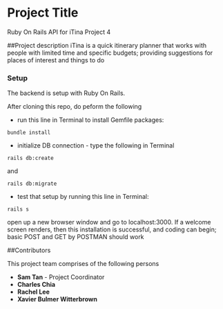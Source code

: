 # Project Title
Ruby On Rails API for iTina Project 4

##Project description
iTina is a quick itinerary planner that works with people with limited time and specific budgets; providing suggestions for places of interest and things to do

### Setup
The backend is setup with Ruby On Rails.

After cloning this repo, do peform the following

* run this line in Terminal to install Gemfile packages:

```
bundle install
```

* initialize DB connection - type the following in Terminal
```
rails db:create
```
and
```
rails db:migrate
```
* test that setup by running this line in Terminal:

```
rails s
```

open up a new browser window and go to localhost:3000. If a welcome screen renders, then this installation is successful, and coding can begin; basic POST and GET by POSTMAN should work

##Contributors

This project team comprises of the following persons

* **Sam Tan** - Project Coordinator
* **Charles Chia**
* **Rachel Lee**
* **Xavier Bulmer Witterbrown**
